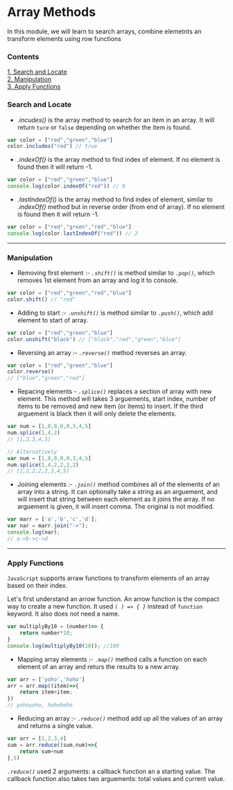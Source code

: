 # Array Methods

In this module, we will learn to search arrays, combine elemetnts an transform elements using row functions

### Contents
[1. Search and Locate](#search-and-locate)  
[2. Manipulation](#manipulation)  
[3. Apply Functions](#apply-functions)

### Search and Locate
- *.incudes()* is the array method to search for an item in an array. It will return `ture` or `false` depending on whether the item is found.
``` js
var color = ["red","green","blue"]
color.includes("red") // true
```

- *.indexOf()* is the array method to find index of element. If no element is found then it will return -1.
``` js
var color = ["red","green","blue"]
console.log(color.indexOf("red")) // 0
```

- *.lastIndexOf()* is the array method to find index of element, similar to *.indexOf()* method but in reverse order (from end of array). If no element is found then it will return -1.
``` js
var color = ["red","green","red","blue"]
console.log(color.lastIndexOf("red")) // 2
```

------------------------------------------
### Manipulation
- Removing first element :- *`.shift()`* is method similar to *`.pop()`*, which removes 1st element from an array and log it to console.
``` js
var color = ["red","green","red","blue"]
color.shift() // "red"
```
- Adding to start :- *`.unshift()`* is method similar to *`.push()`*, which add element to start of array.
``` js
var color = ["red","green","blue"]
color.unshift("black") // ["black","red","green","blue"]
```

- Reversing an array :- *`.reverse()`* method reverses an array.
``` js
var color = ["red","green","blue"]
color.reverse()
// ["blue","green","red"]
```

- Repacing elements - *`.splice()`* replaces a section of array with new element. This method will takes 3 arguements, start index, number of items to be removed and new item (or items) to insert. If the third arguement is black then it will only delete the elements.
``` js
var num = [1,0,0,0,0,3,4,5]
num.splice(1,4,2)
// [1,2,3,4,5]

// Alternatively
var num = [1,0,0,0,0,3,4,5]
num.splice(1,4,2,2,2,2)
// [1,2,2,2,2,3,4,5]
```

- Joining elements :- *`.join()`* method combines all of the elements of an array into a string. It can optionally take a string as an arguement, and will insert that string between each element as it joins the array. If no arguement is given, it will insert comma. The original is not modified.
``` js
var marr = ['a','b','c','d'];
var nar = marr.join("->");
console.log(nar);
// a->b->c->d
```
------------------
### Apply Functions
`JavaScript` supports arraw functions to transform elements of an array based on their index. 

Let's first understand an arrow function. An arrow function is the compact way to create a new function. It used *`( ) => { }`* instead of `function` keyword. It also does not need a name.
``` js
var multiplyBy10 = (number)=> {
    return number*10;
}
console.log(multiplyBy10(10)); //100
```

- Mapping array elements :- *`.map()`* method calls a function on each element of an array and returs the results to a new array.
``` js
var arr = ['yoho','hoho']
arr = arr.map((item)=>{
    return item+item;
})
// yohoyoho, hohohoho
```
- Reducing an array :- *`.reduce()`* method add up all the values of an array and returns a single value.
``` js
var arr = [1,2,3,4]
sum = arr.reduce((sum,num)=>{
    return sum+num
},5)
```
*`.reduce()`* used 2 arguments: a callback function an a starting value. The callback function also takes two arguements: total values and current value.
